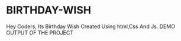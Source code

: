 # BIRTHDAY-WISH
Hey Coders, Its Birthday Wish Created Using html,Css And Js.
DEMO OUTPUT OF THE PROJECT

